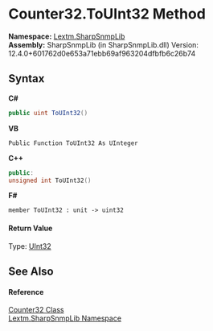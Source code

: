 # Counter32.ToUInt32 Method 
 

**Namespace:**&nbsp;<a href="N_Lextm_SharpSnmpLib">Lextm.SharpSnmpLib</a><br />**Assembly:**&nbsp;SharpSnmpLib (in SharpSnmpLib.dll) Version: 12.4.0+601762d0e653a71ebb69af963204dfbfb6c26b74

## Syntax

**C#**<br />
``` C#
public uint ToUInt32()
```

**VB**<br />
``` VB
Public Function ToUInt32 As UInteger
```

**C++**<br />
``` C++
public:
unsigned int ToUInt32()
```

**F#**<br />
``` F#
member ToUInt32 : unit -> uint32 

```


#### Return Value
Type: <a href="https://docs.microsoft.com/dotnet/api/system.uint32" target="_blank" rel="noopener noreferrer">UInt32</a>

## See Also


#### Reference
<a href="T_Lextm_SharpSnmpLib_Counter32">Counter32 Class</a><br /><a href="N_Lextm_SharpSnmpLib">Lextm.SharpSnmpLib Namespace</a><br />